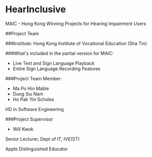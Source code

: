 # HearInclusive
MAIC - Hong Kong Winning Projects for Hearing Impairment Users


##Project Team 

###Institute: 
Hong Kong Institute of Vocational Education (Sha Tin)

###What's included in the partial version for MAIC: 
- Live Text and Sign Language Playback
- Entire Sign Language Recording Features

###Project Team Member:
- Ma Po Hin Mable
- Dung Siu Nam
- Ho Pak Yin Scholes

HD in Software Engineering

###Project Supervisor
- Will Kwok
 
Senior Lecturer, Dept of IT, IVE(ST)

Apple Distinguished Educator 
